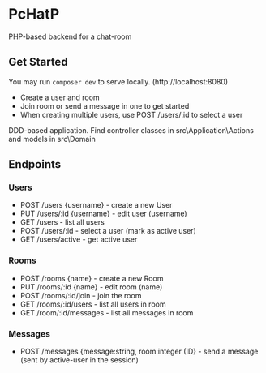 # PcHatP

PHP-based backend for a chat-room

## Get Started
You may run `composer dev` to serve locally. (http://localhost:8080)

  - Create a user and room 
  - Join room or send a message in one to get started
  - When creating multiple users, use POST /users/:id to select a user

DDD-based application. Find controller classes in src\Application\Actions and models in src\Domain

## Endpoints

### Users
  - POST /users {username} - create a new User
  - PUT /users/:id {username} -  edit user (username)
  - GET /users - list all users
  - POST /users/:id - select a user (mark as active user)
  - GET /users/active - get active user

### Rooms
  - POST /rooms {name} - create a new Room
  - PUT /rooms/:id {name} - edit room (name)
  - POST /rooms/:id/join - join the room
  - GET /rooms/:id/users - list all users in room
  - GET /room/:id/messages - list all messages in room

### Messages
  - POST /messages {message:string, room:integer (ID} - send a message (sent by active-user in the session)



